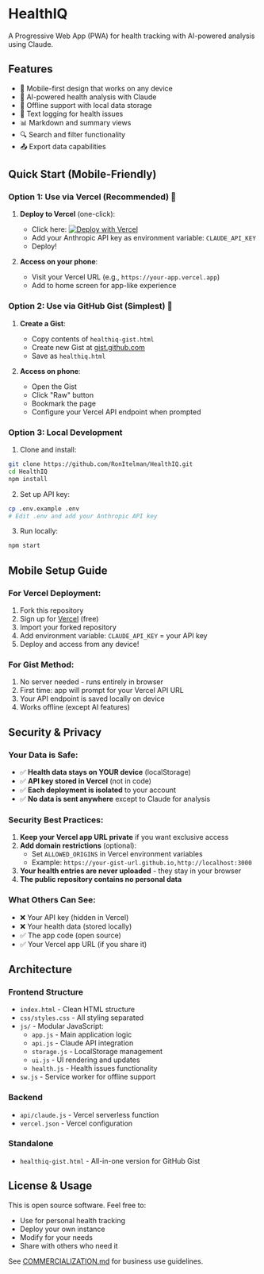 # HealthIQ

A Progressive Web App (PWA) for health tracking with AI-powered analysis using Claude.

## Features

- 📱 Mobile-first design that works on any device
- 🤖 AI-powered health analysis with Claude
- 💾 Offline support with local data storage
- 📝 Text logging for health issues
- 📊 Markdown and summary views
- 🔍 Search and filter functionality
- 📤 Export data capabilities

## Quick Start (Mobile-Friendly)

### Option 1: Use via Vercel (Recommended) 🚀

1. **Deploy to Vercel** (one-click):
   - Click here: [![Deploy with Vercel](https://vercel.com/button)](https://vercel.com/new/clone?repository-url=https://github.com/RonItelman/HealthIQ)
   - Add your Anthropic API key as environment variable: `CLAUDE_API_KEY`
   - Deploy!

2. **Access on your phone**:
   - Visit your Vercel URL (e.g., `https://your-app.vercel.app`)
   - Add to home screen for app-like experience

### Option 2: Use via GitHub Gist (Simplest) 📱

1. **Create a Gist**:
   - Copy contents of `healthiq-gist.html`
   - Create new Gist at [gist.github.com](https://gist.github.com)
   - Save as `healthiq.html`

2. **Access on phone**:
   - Open the Gist
   - Click "Raw" button
   - Bookmark the page
   - Configure your Vercel API endpoint when prompted

### Option 3: Local Development

1. Clone and install:
```bash
git clone https://github.com/RonItelman/HealthIQ.git
cd HealthIQ
npm install
```

2. Set up API key:
```bash
cp .env.example .env
# Edit .env and add your Anthropic API key
```

3. Run locally:
```bash
npm start
```

## Mobile Setup Guide

### For Vercel Deployment:
1. Fork this repository
2. Sign up for [Vercel](https://vercel.com) (free)
3. Import your forked repository
4. Add environment variable: `CLAUDE_API_KEY` = your API key
5. Deploy and access from any device!

### For Gist Method:
1. No server needed - runs entirely in browser
2. First time: app will prompt for your Vercel API URL
3. Your API endpoint is saved locally on device
4. Works offline (except AI features)

## Security & Privacy

### Your Data is Safe:
- ✅ **Health data stays on YOUR device** (localStorage)
- ✅ **API key stored in Vercel** (not in code)
- ✅ **Each deployment is isolated** to your account
- ✅ **No data is sent anywhere** except to Claude for analysis

### Security Best Practices:
1. **Keep your Vercel app URL private** if you want exclusive access
2. **Add domain restrictions** (optional):
   - Set `ALLOWED_ORIGINS` in Vercel environment variables
   - Example: `https://your-gist-url.github.io,http://localhost:3000`
3. **Your health entries are never uploaded** - they stay in your browser
4. **The public repository contains no personal data**

### What Others Can See:
- ❌ Your API key (hidden in Vercel)
- ❌ Your health data (stored locally)  
- ✅ The app code (open source)
- ✅ Your Vercel app URL (if you share it)

## Architecture

### Frontend Structure
- `index.html` - Clean HTML structure
- `css/styles.css` - All styling separated
- `js/` - Modular JavaScript:
  - `app.js` - Main application logic
  - `api.js` - Claude API integration
  - `storage.js` - LocalStorage management
  - `ui.js` - UI rendering and updates
  - `health.js` - Health issues functionality
- `sw.js` - Service worker for offline support

### Backend
- `api/claude.js` - Vercel serverless function
- `vercel.json` - Vercel configuration

### Standalone
- `healthiq-gist.html` - All-in-one version for GitHub Gist

## License & Usage

This is open source software. Feel free to:
- Use for personal health tracking
- Deploy your own instance
- Modify for your needs
- Share with others who need it

See [COMMERCIALIZATION.md](COMMERCIALIZATION.md) for business use guidelines.